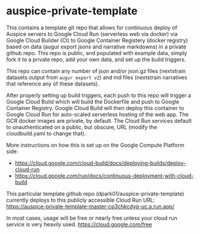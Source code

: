 # auspice-private-template
This contains a template git repo that allows for continuous deploy of
Auspice servers to Google Cloud Run (serverless web via docker)
via Google Cloud Builder (CI) to Google Container Registery (docker registry)
based on data (augur export jsons and narrative markdowns) in a private
github repo. This repo is public, and populated with example data,
simply fork it to a private repo, add your own data, and set up the
build triggers.

This repo can contain any number of json and/or json.gz files (nextstrain
datasets output from `augur export v2`) and md files (nextstrain narratives
that reference any of these datasets).

After properly setting up build triggers, each push to this repo will 
trigger a Google Cloud Build which will build the Dockerfile and push to 
Google Container Registry. Google Cloud Build will then deploy this 
container to Google Cloud Run for auto-scaled serverless hosting of the 
web app. The GCR docker images are private, by default. The Cloud Run
services default to unauthenticated on a public, but obscure, URL
(modify the cloudbuild.yaml to change that).

More instructions on how this is set up on the Google Compute Platform side:

 - https://cloud.google.com/cloud-build/docs/deploying-builds/deploy-cloud-run
 - https://cloud.google.com/run/docs/continuous-deployment-with-cloud-build

This particular template github repo (dpark01/auspice-private-template)
currently deploys to this publicly accessible Cloud Run URL:
https://auspice-private-template-master-cp3chkcdyq-uc.a.run.app/

In most cases, usage will be free or nearly free unless your cloud run
service is very heavily used. https://cloud.google.com/free
